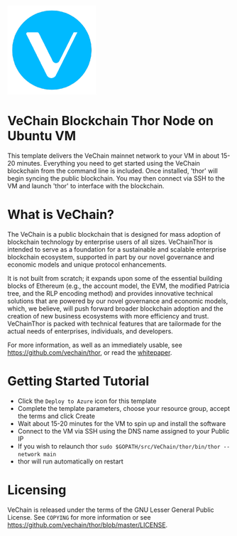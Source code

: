 ![VeChain-Azure](../images/vechain.png)

# VeChain Blockchain Thor Node on Ubuntu VM

This template delivers the VeChain mainnet network to your VM in about 15-20 minutes. Everything you need to get started using the VeChain blockchain from the command line is included. Once installed, 'thor' will begin syncing the public blockchain. You may then connect via SSH to the VM and launch 'thor' to interface with the blockchain.

# What is VeChain?

The VeChain is a public blockchain that is designed for mass adoption of blockchain technology by enterprise users of all sizes. VeChainThor is intended to serve as a foundation for a sustainable and scalable enterprise blockchain ecosystem, supported in part by our novel governance and economic models and unique protocol enhancements.

It is not built from scratch; it expands upon some of the essential building blocks of Ethereum (e.g., the account model, the EVM, the modified Patricia tree, and the RLP encoding method) and provides innovative technical solutions that are powered by our novel governance and economic models, which, we believe, will push forward broader blockchain adoption and the creation of new business ecosystems with more efficiency and trust. VeChainThor is packed with technical features that are tailormade for the actual needs of enterprises, individuals, and developers.

For more information, as well as an immediately usable, see https://github.com/vechain/thor, or read the
[whitepaper](https://cdn.vechain.com/vechainthor_development_plan_and_whitepaper_en_v1.0.pdf).


# Getting Started Tutorial

* Click the `Deploy to Azure` icon for this template
* Complete the template parameters, choose your resource group, accept the terms and click Create
* Wait about 15-20 minutes for the VM to spin up and install the software
* Connect to the VM via SSH using the DNS name assigned to your Public IP
* If you wish to relaunch thor `sudo $GOPATH/src/VeChain/thor/bin/thor --network main`
* thor will run automatically on restart

# Licensing

VeChain is released under the terms of the GNU Lesser General Public License. See `COPYING` for more information or see https://github.com/vechain/thor/blob/master/LICENSE.
